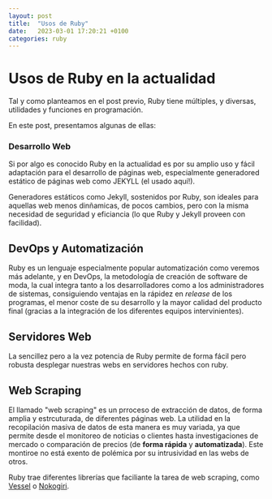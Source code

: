 ```yaml
---
layout: post
title:  "Usos de Ruby"
date:   2023-03-01 17:20:21 +0100
categories: ruby
---
```


# Usos de Ruby en la actualidad

Tal y como planteamos en el post previo, Ruby tiene múltiples, y diversas, utilidades y funciones en programación.

En este post, presentamos algunas de ellas:

### Desarrollo Web

Si por algo es conocido Ruby en la actualidad es por su amplio uso y fácil adaptación para el desarrollo de páginas web, especialmente generadored estático de páginas web como JEKYLL (el usado aquí!). 

Generadores estáticos como Jekyll, sostenidos por Ruby, son ideales para aquellas web menos dinñamicas, de pocos cambios, pero con la misma necesidad de seguridad y eficiancia (lo que Ruby y Jekyll proveen con facilidad).



## DevOps y Automatización

Ruby es un lenguaje especialmente popular automatización como veremos más adelante, y en DevOps, la metodología de creación de software de moda, la cual integra tanto a los desarrolladores como a los administradores de sistemas, consiguiendo ventajas en la rápidez en *release* de los programas, el menor coste de su desarrollo y la mayor calidad del producto final (gracias a la integración de los diferentes equipos intervinientes).


## Servidores Web

La sencillez pero a la vez potencia de Ruby permite de forma fácil pero robusta desplegar nuestras webs en servidores hechos con ruby.


## Web Scraping

El llamado "web scraping" es un prroceso de extracción de datos, de forma amplia y estrcuturada, de diferentes páginas web. La utilidad en la recopilación masiva de datos de esta manera es muy variada, ya que permite desde el monitoreo de noticias o clientes hasta investigaciones de mercado o comparación de precios (de **forma rápida** y **automatizada**). Este montiroe no está exento de polémica por su intrusividad en las webs de otros.

Ruby trae diferentes librerías que faciliante la tarea de web scraping, como [Vessel](https://evrone.com/vessel-framework) o [Nokogiri](https://nokogiri.org/).
